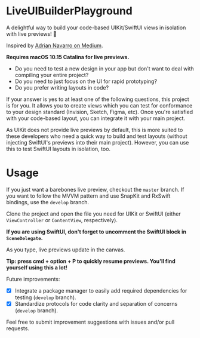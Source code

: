 # LiveUIBuilderPlayground
A delightful way to build your code-based UIKit/SwiftUI views in isolation with live previews!  🎉 

Inspired by [Adrian Navarro on Medium](https://medium.com/better-programming/improving-your-workflow-with-uikit-swift-previews-97ad5cdde742).

**Requires macOS 10.15 Catalina for live previews.**

- Do you need to test a new design in your app but don't want to deal with compiling your entire project?
- Do you need to just focus on the UI for rapid prototyping?
- Do you prefer writing layouts in code?

If your answer is yes to at least one of the following questions, this project is for you. It allows you to create views which you can test for conformance to your design standard (Invision, Sketch, Figma, etc). Once you're satisfied with your code-based layout, you can integrate it with your main project.

As UIKit does not provide live previews by default, this is more suited to these developers who need a quick way to build and test layouts (without injecting SwiftUI's previews into their main project). However, you can use this to test SwiftUI layouts in isolation, too.

# Usage

If you just want a barebones live preview, checkout the `master` branch. 
If you want to follow the MVVM pattern and use SnapKit and RxSwift bindings, use the `develop` branch.

Clone the project and open the file you need for UIKit or SwiftUI (either `ViewController` or `ContentView`, respectively). 

**If you are using SwiftUI, don't forget to uncomment the SwiftUI block in `SceneDelegate`.**

As you type, live previews update in the canvas. 

**Tip: press cmd + option + P to quickly resume previews. You'll find yourself using this a lot!**

Future improvements:

- [x] Integrate a package manager to easily add required dependencies for testing (`develop` branch).
- [x] Standardize protocols for code clarity and separation of concerns (`develop` branch).

Feel free to submit improvement suggestions with issues and/or pull requests.
